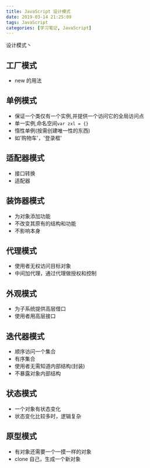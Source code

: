 ```yaml
---
title: JavaScript 设计模式
date: 2019-03-14 21:25:09
tags: JavaScript
categories: [学习笔记, JavaScript]
---
```


设计模式丶

<!-- more -->

## 工厂模式

- new 的用法

## 单例模式

- 保证一个类仅有一个实例,并提供一个访问它的全局访问点
- 单一实例,命名空间`var zxl = {}`
- 惰性单例(按需创建唯一性的东西)
- 如'购物车'，'登录框'

## 适配器模式

- 接口转换
- 适配器

## 装饰器模式

- 为对象添加功能
- 不改变其原有的结构和功能
- 不影响本身

## 代理模式

- 使用者无权访问目标对象
- 中间加代理，通过代理做授权和控制

## 外观模式

- 为子系统提供高层借口
- 使用者用高层接口

## 迭代器模式

- 顺序访问一个集合
- 有序集合
- 使用者无需知道内部结构(封装)
- 不暴露对象内部结构

## 状态模式

- 一个对象有状态变化
- 状态变化比较多时，逻辑复杂

## 原型模式

- 有对象还需要一个一摸一样的对象
- clone 自己，生成一个新对象
